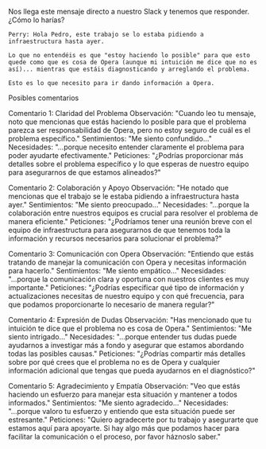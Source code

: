 Nos llega este mensaje directo a nuestro Slack y tenemos que responder. ¿Cómo lo harías?

```text
Perry: Hola Pedro, este trabajo se lo estaba pidiendo a infraestructura hasta ayer.

Lo que no entendéis es que "estoy haciendo lo posible" para que esto quede como que es cosa de Opera (aunque mi intuición me dice que no es así)... mientras que estáis diagnosticando y arreglando el problema.

Esto es lo que necesito para ir dando información a Opera.
```

Posibles comentarios

Comentario 1: Claridad del Problema
Observación: "Cuando leo tu mensaje, noto que mencionas que estás haciendo lo posible para que el problema parezca ser responsabilidad de Opera, pero no estoy seguro de cuál es el problema específico."
Sentimientos: "Me siento confundido..."
Necesidades: "...porque necesito entender claramente el problema para poder ayudarte efectivamente."
Peticiones: "¿Podrías proporcionar más detalles sobre el problema específico y lo que esperas de nuestro equipo para asegurarnos de que estamos alineados?"

Comentario 2: Colaboración y Apoyo
Observación: "He notado que mencionas que el trabajo se le estaba pidiendo a infraestructura hasta ayer."
Sentimientos: "Me siento preocupado..."
Necesidades: "...porque la colaboración entre nuestros equipos es crucial para resolver el problema de manera eficiente."
Peticiones: "¿Podríamos tener una reunión breve con el equipo de infraestructura para asegurarnos de que tenemos toda la información y recursos necesarios para solucionar el problema?"

Comentario 3: Comunicación con Opera
Observación: "Entiendo que estás tratando de manejar la comunicación con Opera y necesitas información para hacerlo."
Sentimientos: "Me siento empático..."
Necesidades: "...porque la comunicación clara y oportuna con nuestros clientes es muy importante."
Peticiones: "¿Podrías especificar qué tipo de información y actualizaciones necesitas de nuestro equipo y con qué frecuencia, para que podamos proporcionarte lo necesario de manera regular?"

Comentario 4: Expresión de Dudas
Observación: "Has mencionado que tu intuición te dice que el problema no es cosa de Opera."
Sentimientos: "Me siento intrigado..."
Necesidades: "...porque entender tus dudas puede ayudarnos a investigar más a fondo y asegurar que estamos abordando todas las posibles causas."
Peticiones: "¿Podrías compartir más detalles sobre por qué crees que el problema no es de Opera y cualquier información adicional que tengas que pueda ayudarnos en el diagnóstico?"

Comentario 5: Agradecimiento y Empatía
Observación: "Veo que estás haciendo un esfuerzo para manejar esta situación y mantener a todos informados."
Sentimientos: "Me siento agradecido..."
Necesidades: "...porque valoro tu esfuerzo y entiendo que esta situación puede ser estresante."
Peticiones: "Quiero agradecerte por tu trabajo y asegurarte que estamos aquí para apoyarte. Si hay algo más que podamos hacer para facilitar la comunicación o el proceso, por favor háznoslo saber."